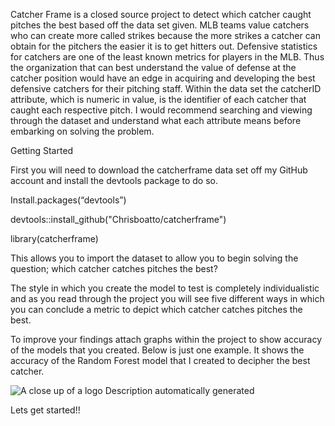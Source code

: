 Catcher Frame is a closed source project to detect which catcher caught pitches the best based off the data set given. MLB teams value catchers who can create more called strikes because the more strikes a catcher can obtain for the pitchers the easier it is to get hitters out. Defensive statistics for catchers are one of the least known metrics for players in the MLB. Thus the organization that can best understand the value of defense at the catcher position would have an edge in acquiring and developing the best defensive catchers for their pitching staff. Within the data set the catcherID attribute, which is numeric in value, is the identifier of each catcher that caught each respective pitch. I would recommend searching and viewing through the dataset and understand what each attribute means before embarking on solving the problem.

 

Getting Started

 

First you will need to download the catcherframe data set off my GitHub account and install the devtools package to do so. 

 

Install.packages(“devtools”)

devtools::install_github("Chrisboatto/catcherframe")

library(catcherframe)

 

This allows you to import the dataset to allow you to begin solving the question; which catcher catches pitches the best?

 

The style in which you create the model to test is completely individualistic and as you read through the project you will see five different ways in which you can conclude a metric to depict which catcher catches pitches the best.

 

To improve your findings attach graphs within the project to show accuracy of the models that you created. Below is just one example. It shows the accuracy of the Random Forest model that I created to decipher the best catcher.

 

![A close up of a logo  Description automatically generated](file:///C:/Users/cboat/AppData/Local/Temp/msohtmlclip1/01/clip_image001.jpg)

Lets get started!!